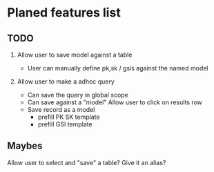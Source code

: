 # Planed features list

## TODO
1. Allow user to save model against a table
   * User can manually define pk,sk / gsis against the named model

2. Allow user to make a adhoc query
   * Can save the query in global scope
   * Can save against a "model"
     Allow user to click on results row
   * Save record as a model
     * prefill PK SK template
     * prefill GSI template


## Maybes
Allow user to select and "save"
a table?
Give it an alias?
